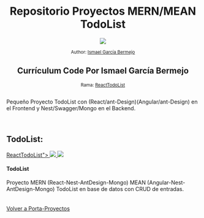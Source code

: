 <div align="center">
  <h1> Repositorio Proyectos MERN/MEAN TodoList</h1>
  <a class="header-badge" target="_blank" href="https://www.linkedin.com/in/ismael-garc%C3%ADa-bermejo/">
  <img src="https://img.shields.io/badge/style--5eba00.svg?label=LinkedIn&logo=linkedin&style=social">
  </a>
  
  <sub>Author:
  <a href="https://www.linkedin.com/in/ismael-garc%C3%ADa-bermejo/" target="_blank">Ismael García Bermejo</a><br>
  </sub>
</div>
<div align="center">
 <h2>Currículum Code Por Ismael García Bermejo</h2>
    <sub>Rama:
  <a href="https://github.com/IsmaelGB86/Porta-Proyectos/tree/ReactTodoList" target="_blank">ReactTodoList</a><br><br>
  </sub>
</div>
<div>
<p>Pequeño Proyecto TodoList con (React/ant-Design)(Angular/ant-Design) en el Frontend y Nest/Swagger/Mongo en el Backend.</p>
</div>
</br>

## TodoList:

<td>
<a href="https://github.com/IsmaelGB86/Porta-Proyectos/tree/ReactTodoList" target="_blank">ReactTodoList">
<img src="./React Todolist.bmp">
<img src="./nest sswagger.bmp">
</a>
<div><h4>TodoList</h4><span>Proyecto MERN (React-Nest-AntDesign-Mongo) MEAN (Angular-Nest-AntDesign-Mongo) TodoList en base de datos con CRUD de entradas.</span></div>
</td>
<br><br>
<a href="https://github.com/IsmaelGB86/Porta-Proyectos/tree/main/" target="_blank">Volver a Porta-Proyectos</a>
